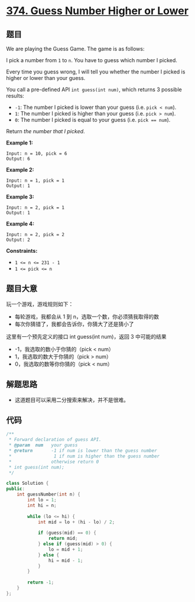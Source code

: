 # [374. Guess Number Higher or Lower](https://leetcode.com/problems/guess-number-higher-or-lower/)

## 题目

We are playing the Guess Game. The game is as follows:

I pick a number from `1` to `n`. You have to guess which number I picked.

Every time you guess wrong, I will tell you whether the number I picked is higher or lower than your guess.

You call a pre-defined API `int guess(int num)`, which returns 3 possible results:

- `-1`: The number I picked is lower than your guess (i.e. `pick < num`).
- `1`: The number I picked is higher than your guess (i.e. `pick > num`).
- `0`: The number I picked is equal to your guess (i.e. `pick == num`).

Return *the number that I picked*.

 

**Example 1:**

```
Input: n = 10, pick = 6
Output: 6
```

**Example 2:**

```
Input: n = 1, pick = 1
Output: 1
```

**Example 3:**

```
Input: n = 2, pick = 1
Output: 1
```

**Example 4:**

```
Input: n = 2, pick = 2
Output: 2
```

 

**Constraints:**

- `1 <= n <= 231 - 1`
- `1 <= pick <= n`

## 题目大意

玩一个游戏，游戏规则如下：

* 每轮游戏，我都会从 1 到 n，选取一个数，你必须猜我取得的数
* 每次你猜错了，我都会告诉你，你猜大了还是猜小了

这里有一个预先定义的接口 int guess(int num)，返回 3 中可能的结果

* -1，我选取的数小于你猜的（pick < num）
* 1，我选取的数大于你猜的（pick > num）
* 0，我选取的数等你你猜的（pick < num）

## 解题思路

* 这道题目可以采用二分搜索来解决，并不是很难。

## 代码

````c++
/** 
 * Forward declaration of guess API.
 * @param  num   your guess
 * @return 	     -1 if num is lower than the guess number
 *			      1 if num is higher than the guess number
 *               otherwise return 0
 * int guess(int num);
 */

class Solution {
public:
    int guessNumber(int n) {
        int lo = 1;
        int hi = n;
        
        while (lo <= hi) {
            int mid = lo + (hi - lo) / 2;
            
            if (guess(mid) == 0) {
                return mid;
            } else if (guess(mid) > 0) {
                lo = mid + 1;
            } else {
                hi = mid - 1;
            }
        }
        
        return -1;
    }
};
````

